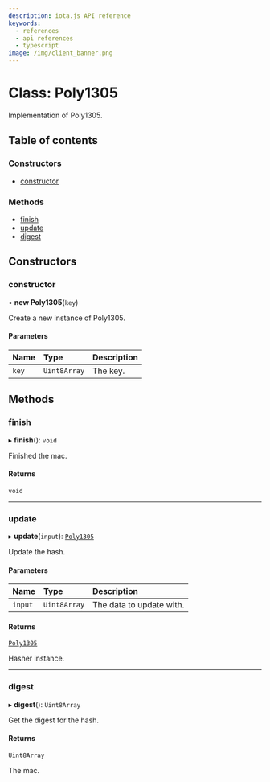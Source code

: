 ```yaml
---
description: iota.js API reference
keywords:
  - references
  - api references
  - typescript
image: /img/client_banner.png
---
```


# Class: Poly1305

Implementation of Poly1305.

## Table of contents

### Constructors

- [constructor](Poly1305.md#constructor)

### Methods

- [finish](Poly1305.md#finish)
- [update](Poly1305.md#update)
- [digest](Poly1305.md#digest)

## Constructors

### constructor

• **new Poly1305**(`key`)

Create a new instance of Poly1305.

#### Parameters

| Name  | Type         | Description |
| :---- | :----------- | :---------- |
| `key` | `Uint8Array` | The key.    |

## Methods

### finish

▸ **finish**(): `void`

Finished the mac.

#### Returns

`void`

---

### update

▸ **update**(`input`): [`Poly1305`](Poly1305.md)

Update the hash.

#### Parameters

| Name    | Type         | Description              |
| :------ | :----------- | :----------------------- |
| `input` | `Uint8Array` | The data to update with. |

#### Returns

[`Poly1305`](Poly1305.md)

Hasher instance.

---

### digest

▸ **digest**(): `Uint8Array`

Get the digest for the hash.

#### Returns

`Uint8Array`

The mac.
